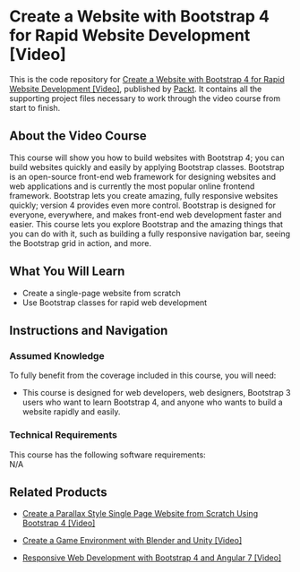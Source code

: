 # Create a Website with Bootstrap 4 for Rapid Website Development [Video]
This is the code repository for [Create a Website with Bootstrap 4 for Rapid Website Development [Video]](https://www.packtpub.com/web-development/create-website-bootstrap-4-rapid-website-development-video), published by [Packt](https://www.packtpub.com/?utm_source=github). It contains all the supporting project files necessary to work through the video course from start to finish.
## About the Video Course
This course will show you how to build websites with Bootstrap 4; you can build websites quickly and easily by applying Bootstrap classes. Bootstrap is an open-source front-end web framework for designing websites and web applications and is currently the most popular online frontend framework. Bootstrap lets you create amazing, fully responsive websites quickly; version 4 provides even more control. Bootstrap is designed for everyone, everywhere, and makes front-end web development faster and easier. This course lets you explore Bootstrap and the amazing things that you can do with it, such as building a fully responsive navigation bar, seeing the Bootstrap grid in action, and more.

<H2>What You Will Learn</H2>
<DIV class=book-info-will-learn-text>
<UL>
<LI> Create a single-page website from scratch</LI>
<LI>Use Bootstrap classes for rapid web development
</LI></UL></DIV>

## Instructions and Navigation
### Assumed Knowledge
To fully benefit from the coverage included in this course, you will need:<br/>
<DIV class=book-info-will-learn-text>
<UL>
<LI> This course is designed for web developers, web designers, Bootstrap 3 users who want to learn Bootstrap 4, and anyone who wants to build a website rapidly and easily.
</LI>
</UL>
<DIV>

### Technical Requirements
This course has the following software requirements:<br/>
N/A

## Related Products
* [Create a Parallax Style Single Page Website from Scratch Using Bootstrap 4 [Video]](https://www.packtpub.com/web-development/create-parallax-style-single-page-website-scratch-using-bootstrap-4-video)

* [Create a Game Environment with Blender and Unity [Video]]( https://www.packtpub.com/game-development/create-game-environment-blender-and-unity-video)

* [Responsive Web Development with Bootstrap 4 and Angular 7 [Video]]( https://www.packtpub.com/web-development/responsive-web-development-bootstrap-4-and-angular-7-video)

